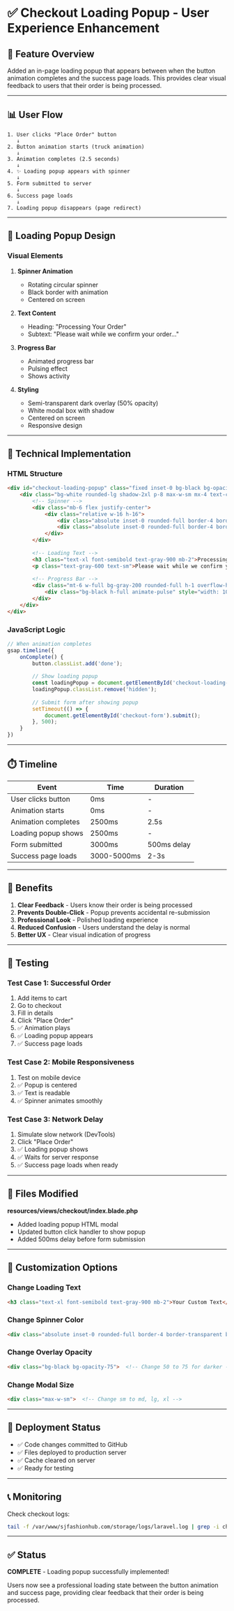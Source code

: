 # ✅ Checkout Loading Popup - User Experience Enhancement

## 🎯 Feature Overview

Added an in-page loading popup that appears between when the button animation completes and the success page loads. This provides clear visual feedback to users that their order is being processed.

---

## 📊 User Flow

```
1. User clicks "Place Order" button
   ↓
2. Button animation starts (truck animation)
   ↓
3. Animation completes (2.5 seconds)
   ↓
4. ✨ Loading popup appears with spinner
   ↓
5. Form submitted to server
   ↓
6. Success page loads
   ↓
7. Loading popup disappears (page redirect)
```

---

## 🎨 Loading Popup Design

### Visual Elements

1. **Spinner Animation**
   - Rotating circular spinner
   - Black border with animation
   - Centered on screen

2. **Text Content**
   - Heading: "Processing Your Order"
   - Subtext: "Please wait while we confirm your order..."

3. **Progress Bar**
   - Animated progress bar
   - Pulsing effect
   - Shows activity

4. **Styling**
   - Semi-transparent dark overlay (50% opacity)
   - White modal box with shadow
   - Centered on screen
   - Responsive design

---

## 🔧 Technical Implementation

### HTML Structure

```html
<div id="checkout-loading-popup" class="fixed inset-0 bg-black bg-opacity-50 flex items-center justify-center z-50 hidden">
    <div class="bg-white rounded-lg shadow-2xl p-8 max-w-sm mx-4 text-center">
        <!-- Spinner -->
        <div class="mb-6 flex justify-center">
            <div class="relative w-16 h-16">
                <div class="absolute inset-0 rounded-full border-4 border-gray-200"></div>
                <div class="absolute inset-0 rounded-full border-4 border-transparent border-t-black border-r-black animate-spin"></div>
            </div>
        </div>
        
        <!-- Loading Text -->
        <h3 class="text-xl font-semibold text-gray-900 mb-2">Processing Your Order</h3>
        <p class="text-gray-600 text-sm">Please wait while we confirm your order...</p>
        
        <!-- Progress Bar -->
        <div class="mt-6 w-full bg-gray-200 rounded-full h-1 overflow-hidden">
            <div class="bg-black h-full animate-pulse" style="width: 100%;"></div>
        </div>
    </div>
</div>
```

### JavaScript Logic

```javascript
// When animation completes
gsap.timeline({
    onComplete() {
        button.classList.add('done');
        
        // Show loading popup
        const loadingPopup = document.getElementById('checkout-loading-popup');
        loadingPopup.classList.remove('hidden');
        
        // Submit form after showing popup
        setTimeout(() => {
            document.getElementById('checkout-form').submit();
        }, 500);
    }
})
```

---

## ⏱️ Timeline

| Event | Time | Duration |
|-------|------|----------|
| User clicks button | 0ms | - |
| Animation starts | 0ms | - |
| Animation completes | 2500ms | 2.5s |
| Loading popup shows | 2500ms | - |
| Form submitted | 3000ms | 500ms delay |
| Success page loads | 3000-5000ms | 2-3s |

---

## 🎯 Benefits

1. **Clear Feedback** - Users know their order is being processed
2. **Prevents Double-Click** - Popup prevents accidental re-submission
3. **Professional Look** - Polished loading experience
4. **Reduced Confusion** - Users understand the delay is normal
5. **Better UX** - Clear visual indication of progress

---

## 🧪 Testing

### Test Case 1: Successful Order
1. Add items to cart
2. Go to checkout
3. Fill in details
4. Click "Place Order"
5. ✅ Animation plays
6. ✅ Loading popup appears
7. ✅ Success page loads

### Test Case 2: Mobile Responsiveness
1. Test on mobile device
2. ✅ Popup is centered
3. ✅ Text is readable
4. ✅ Spinner animates smoothly

### Test Case 3: Network Delay
1. Simulate slow network (DevTools)
2. Click "Place Order"
3. ✅ Loading popup shows
4. ✅ Waits for server response
5. ✅ Success page loads when ready

---

## 📝 Files Modified

**resources/views/checkout/index.blade.php**
- Added loading popup HTML modal
- Updated button click handler to show popup
- Added 500ms delay before form submission

---

## 🎨 Customization Options

### Change Loading Text
```html
<h3 class="text-xl font-semibold text-gray-900 mb-2">Your Custom Text</h3>
```

### Change Spinner Color
```html
<div class="absolute inset-0 rounded-full border-4 border-transparent border-t-blue-500 border-r-blue-500 animate-spin"></div>
```

### Change Overlay Opacity
```html
<div class="bg-black bg-opacity-75">  <!-- Change 50 to 75 for darker -->
```

### Change Modal Size
```html
<div class="max-w-sm">  <!-- Change sm to md, lg, xl -->
```

---

## 🚀 Deployment Status

- ✅ Code changes committed to GitHub
- ✅ Files deployed to production server
- ✅ Cache cleared on server
- ✅ Ready for testing

---

## 📞 Monitoring

Check checkout logs:
```bash
tail -f /var/www/sjfashionhub.com/storage/logs/laravel.log | grep -i checkout
```

---

## ✅ Status

**COMPLETE** - Loading popup successfully implemented!

Users now see a professional loading state between the button animation and success page, providing clear feedback that their order is being processed.


